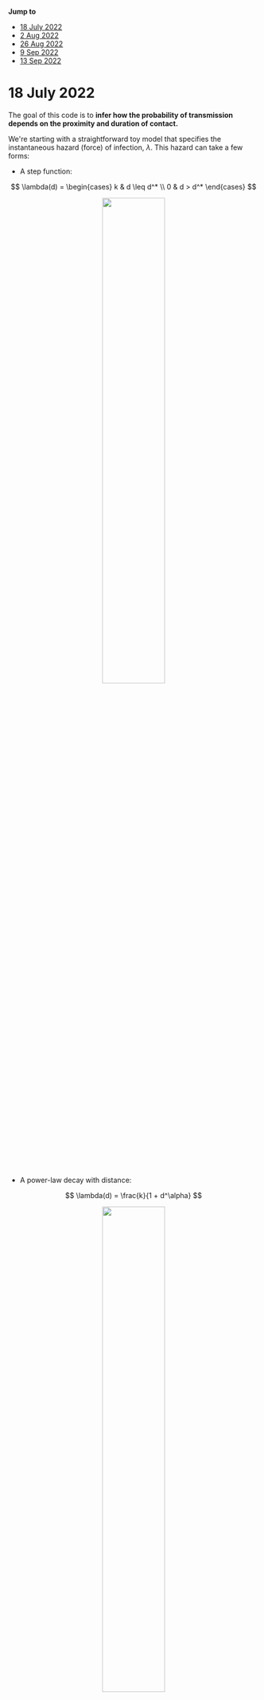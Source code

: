 __Jump to__ 

- [18 July 2022](#18-July-2022)
- [2 Aug 2022](#2-Aug-2022)
- [26 Aug 2022](#26-Aug-2022)
- [9 Sep 2022](#9-Sep-2022)
- [13 Sep 2022](#13-Sep-2022)


# 18 July 2022 

The goal of this code is to __infer how the probability of transmission depends on the proximity and duration of contact.__ 

We're starting with a straightforward toy model that specifies the instantaneous hazard (force) of infection, $\lambda.$ This hazard can take a few forms: 

- A step function: 

$$
	\lambda(d) = 
	\begin{cases} 
		k & d \leq d^* \\ 
		0 & d > d^*
	\end{cases} 
$$ 

<p align="center">
<img src="2022-07-18-stepfun.png" style="width:50%">
</p>

- A power-law decay with distance: 

$$ 
	\lambda(d) = \frac{k}{1 + d^\alpha}
$$ 

<p align="center">
<img src="2022-07-18-powerfun.png" style="width:50%">
</p>

- An exponential decay with distance: 

$$ 
	\lambda(d) = k e^{-\phi d}
$$ 

<p align="center">
<img src="2022-07-18-expfun.png" style="width:50%">
</p>

The questions become: 

- Given some observations (locations over time, timing of infection), how precisely can we determine the kernel parameters ( $k$, $d^*$, $\alpha$, $\phi$)? 
- Under which circumstances can we distinguish between these models? 
- When does it matter to be able to distinguish between models? 
- What sorts of experiments do we need to run (sample size, frequency of observation, precision with which we need to know epidemiologic links) to measure the infection kernel with sufficient accuracy to inform interventions (_e.g.,_ isolation period, gathering size restrictions, general risk communication)? 

I'll begin with a simulation model with discrete events in continuous time. That is, I'll define rates for (a) movement and (b) infection and will update these states according to the Gillespie algorithm. Here's the algorithm: 

1. pick a movement distribution (normal with mean 0 and some standard deviation $\sigma$) 
2. pick a movement rate - a kinetic energy of the population. Call it $\mu$.
3. define the hazard of infection as a function with distance. We’ll use $\lambda = k e^{-\phi d}$, where we’ll need to specify *k* (the hazard of infection at proximity of 0) and φ (the exponential rate at which the infection hazard decays)
4. Start the simulation with just two agents moving around. Monitor when the uninfected one gets infected. 

Based on this information, can we determine the shape of the kernel? with what precision? And next, we can ask about uncertainty in both the locations and the time of infection. How does this affect our ability to do inference?

---

Let's start with some simple visualizations of the time to infection occuring, in branch `Explore`.

First, here's a histogram of the times when infections occur: 

<p align="center">
<img src="2022-07-18-tinfhist.png" style="width:50%">
</p>

Seems... reasonable. Now let's look at the distance between individuals when the infection occurs: 

<p align="center">
<img src="2022-07-18-dinfhist.png" style="width:50%">
</p>

Seems like this will be much more informative (for the step function, for example, we wouldn't see any infections occurring past $d^* $). 

# 2 Aug 2022

I've now implemented the power and step kernels. Let's have a look at what the time and distance of infection looks like for these, side-by-side with the exponential kernel: 

<p align="center">
<img src="dinf_stp.png" style="width:50%">
</p>

<p align="center">
<img src="dinf_pow.png" style="width:50%">
</p>

<p align="center">
<img src="dinf_exp.png" style="width:50%">
</p>

and the times of infection: 

<p align="center">
<img src="tinf_stp.png" style="width:50%">
</p>

<p align="center">
<img src="tinf_pow.png" style="width:50%">
</p>

<p align="center">
<img src="tinf_exp.png" style="width:50%">
</p>

Let's have a look at exactly what the kernels look like (how should we ensure comparability between them, somehow? something like a common area under the curve?): 

<p align="center">
<img src="kernels.png" style="width:50%">
</p>

Given this, it makes sense why the power function would yield such shorter times-to-infection, since there's still substantial force of infection even at the longest distances. The exponential kernel looks a lot more like the step kernel. 

One option might be to come up with a general sigmoidal kernel that has an (optional) neck, something that accommodates power, exponential, and step-like forces of infection. Monotonically decreasing, with at most one change in concavity. That should specify a pretty general class of things. And then the question is: how do these kernels differ in the spread of infection? To what extent can we distinguish between them, and when does it matter to distinguish between them? 

What might such a kernel look like? 

Going back to the distance kernels from my thesis: recall that 

$$ e^{-x} = \lim_{n \rightarrow \infty} (1 + \frac{x}{n})^{-n}$$ 

and so 

$$ k e^{-\phi d} = \lim_{\alpha \rightarrow \infty} k \Bigl( 1 + \frac{\phi d}{\alpha}\Bigr)^{-\alpha} $$

that's more in line with the parameterization I'd proposed earlier. What about the step function? Any way to get this thing consistent with something logistic? Because for now the kernel we're working with is 

$$ \lambda(d)  = k \Bigl( 1 + \frac{\phi d}{\alpha}\Bigl)^{-\alpha} $$

which is a power function that approximates an exponential function with decay rate $\phi$ as $\alpha$ increases. 

Recall that the standard logistic function is 

$$ \frac{1}{1 + e^{-x}} $$ 

Alright - I've ended up with something like 

$$ \lambda(d) = \frac{k \Bigl[1 + (1 - \frac{\phi d^* }{\alpha})^\alpha\Bigr]}{1 + \Bigl(1 + \frac{\phi (d - d^* )}{\alpha}\Bigr)^\alpha} $$

That's almost it - it behaves like I want it to for large $\alpha$, but strangely for small parameter values (near 1). Getting somewhere though. 



# 26 Aug 2022 

I'm going to try to summarize my last meeting with Mark - we'd decided on drafting something of a grant proposal, and it was clear in my head then. It's not clear anymore. Going to try to make it clear again. 

--- 

His idea, I think, was that we have some kind of function we're interested in: like 

$$ \text{contagiousness} = f(\text{infectiousness}, \text{susceptibility}, \text{contact distance}, \text{contact duration}) $$ 

He was claiming that infectiousness and susceptibility are independent: 

$$ p_c = p_i p_s p_{cd} p_{ct} $$ 

and also that 

$$ \text{infection event} = f(\text{contagiousness},\text{contact frequency}) $$ 

where 

$$ p_e = p_c p_f $$ 

I'm not sure these are all the right terms, but that's what we're starting with. 

I think that my angle was that we could incorporate something like this into the renewal equation framework, and ask questions about inference. What set of probability functions are relevant here? Essentially, how can we build up an SIR-like model from a statistical-mechanic framework? 

And a key question: what is it that we're trying to describe with the equations? The probability of getting infected? The total number of infected people? Probably the latter - this is the closest analog to the Boltzman equations - but we'll probably want to aim for both. 


# 9 Sep 2022 

Thinking of things to put into a grant proposal: 

the infectiousness distribution (the thing you integrate to get R0) is a function of things both inherent to the virus and to behavior - critically, to the way people move and interact. How can we build this up from first principles? What data would we need to collect to specify this? What underlying mechanics are consistent with a given epidemiological model?


# 13 Sep 2022

I've gone back to Breda _et al._'s paper, ["On the formulation of epidemic models (an appraisal of Kermack and McKendrick)"](https://www.tandfonline.com/doi/full/10.1080/17513758.2012.716454) to get to grips with renewal equations. I think I've gotten the intuition and its link with the mathematics. I'm going to write it out here so I can refer back when I need to:

The idea behind the renewal equations is this: we begin with the most general transmission model, where 

$$ \dot{S} = -F(t) S(t)$$ 

where $F(t)$ is the force of infection at time $t$ and $S(t)$ is the proportion of susceptible individuals in the population. 

Furthermore, we can express $F(t)$ in terms of all of the infections that have come before time $t$: 

$$ F(t) = \int_0^\infty F(t-\tau) S(t-\tau) A(\tau) d\tau $$ 

The intuition here is that the force of infection $F$ at time $t$ is equal to the total incidence from all times prior to that point ( $F(t-\tau) S(t-\tau)$ ) multiplied by the infectiousness profile $A(\tau)$, indexed from the time of infection. 

Now: how does this relate to the standard SIR and SEIR models? Let's begin with the SIR model: 

$$ \frac{dS}{dt} = -\beta I S $$ 

$$ \frac{dI}{dt} = \beta I S - \alpha I $$ 

$$ \frac{dR}{dt} = \alpha I $$

Note that here the force of infection is 

$$ F(t) = \beta I(t) $$ 

What does that give us? Well, we can look at an expression for the prevalence of infectious individuals at time $t$, $I(t)$: 

$$ I(t) = \int_0^\infty F(t-\tau) S(t-\tau) P(I_\tau) d\tau $$ 

where $P(I_\tau)$ is the probability that a person is still in the infectious compartment at time $\tau$ after infection. For the SIR model, that probability is 

$$ P(I_\tau) = e^{-\alpha \tau} $$ 

That's because we're assuming a constant rate of leaving the compartment ( $\alpha$ ), and that yields an exponential distribution for the waiting times for leaving the compartment, and thus we have as the CDF of the relevant distribution 

$$ 1 - e^{-\alpha \tau} $$ 

which is the fraction of people who have left the compartment at time $\tau$. 1 - this is therefore the number of people remaining. What does this give us? 


$$ I(t) = \int_0^\infty F(t-\tau) S(t-\tau) e^{-\alpha \tau} d\tau $$ 

And we also know that 

$$ F(t) = \beta I(t) = \int_0^\infty F(t-\tau) S(t-\tau) \beta e^{-\alpha \tau} d\tau $$ 

and so 

$$ A(\tau) = \beta e^{-\alpha \tau} $$ 

which is what's reported by Breda and colleagues. 

---

Now, we can do the same thing for the SEIR model: 

$$ \frac{dS}{dt} = -\beta I S $$ 

$$ \frac{dE}{dt} = \beta I S - \gamma E $$

$$ \frac{dI}{dt} =  \gamma E - \alpha I $$ 

$$ \frac{dR}{dt} = \alpha I $$

The incidence is once again

$$ I(t) = \int_0^\infty F(t-\tau) S(t-\tau) P(I_\tau) d\tau $$ 

Here, the probability that a person is still in the $I$ compartment is more complex: it's the probability that they've already progressed past the $E$ compartment multiplied by the probability that they ahven't yet progressed to the $R$ compartment. 

The probability of progression from $E$ at time $\xi$ follows the density 

$$ \gamma e^{-\gamma \tau} $$ 

and of this fraction of people who have progressed at time $\xi$, the probability that they're still in $I$ is 

$$ e^{-\alpha(t-\xi)} $$

Putting this together, we get 

$$ P(I_\tau) = \int_{\xi=0}^{\tau} \gamma e^{-\gamma \tau} e^{-\alpha(\tau-\xi)} d\xi$$ 

here the integral is over all possible progression times $\xi$ from 0 to time $\tau$. 

This integral is straightforward to solve (pull out the $\tau$ terms, combine the exponentials, and you end up with the integral of a single exponential function); doing so gives us 

$$ P(I_\tau) = \frac{\gamma}{\gamma-\alpha} [e^{-\alpha \tau} - e^{-\gamma \tau}]$$

which we multiply by $\beta$ to get $A(\tau)$ as before. This again aligns with with Breda and colleagues found. 

---

So, I'm now happy that I have some intuition around how to translate from a set of ordinary differential equations to the renewal equation framework. The steps are: 

- Write the force of infection from the ODEs. 
- Write the integral equation giving the current prevalence as a function of past force of infection times past susceptibility times the probability of remaining infectious at time $\tau$. 
- Figure out what this probability of remaining in the $I$ compartment at time $\tau$ is; that's the bulk of what $A(\tau)$ will be. 
- Multiply by any remaining terms to get back to the force of infection. You should now have an expression for $A(\tau)$. 

I'm not exactly sure how to go in the other direction (Breda says that it's an iff, but I've only gone ODE $\rightarrow$ renewal equation). Still, this is a good place to start. 

---

The next thing is to figure out what underlying assumptions are baked into the $A(\tau)$. Clearly it's a little bit of infectiousness, a little bit of recovery, a little bit of natural history of infection, a little bit of contact rates, a little bit of distances. I want to build this up piece by piece. 

How can we build up an $A(\tau$) from a statistical mechanic standpoint? Let's start with the SIR: 
























